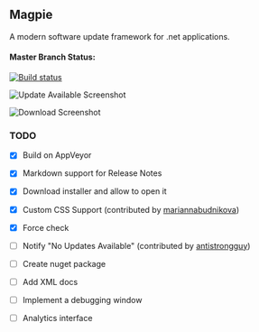 ## Magpie
A modern software update framework for .net applications.

#### Master Branch Status:
[![Build status](https://ci.appveyor.com/api/projects/status/a5t0tq8i5y5q0ixi/branch/master?svg=true)](https://ci.appveyor.com/project/ashokgelal/magpie/branch/master)

![Update Available Screenshot](https://github.com/ashokgelal/Magpie/blob/master/screenshots/lp_screenshot.png)

![Download Screenshot](https://github.com/ashokgelal/Magpie/blob/master/screenshots/lp_download_screenshot.png)

### TODO

- [x] Build on AppVeyor
- [x] Markdown support for Release Notes
- [x] Download installer and allow to open it
- [x] Custom CSS Support (contributed by [mariannabudnikova](https://github.com/mariannabudnikova))
- [x] Force check
- [ ] Notify "No Updates Available" (contributed by [antistrongguy](https://github.com/antistrongguy))
- [ ] Create nuget package
- [ ] Add XML docs
- [ ] Implement a debugging window
- [ ] Analytics interface

